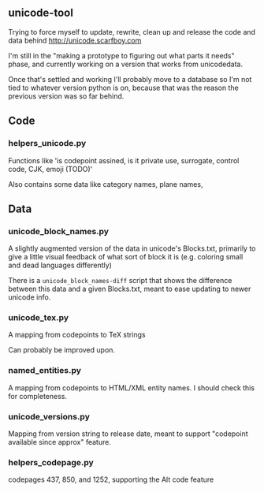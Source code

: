 ## unicode-tool

Trying to force myself to update, rewrite, clean up and release the code and data behind http://unicode.scarfboy.com


I'm still in the "making a prototype to figuring out what parts it needs" phase, 
and currently working on a version that works from unicodedata.

Once that's settled and working I'll probably move to a database so I'm not tied to whatever version python is on, because that was the reason the previous version was so far behind.


## Code

### helpers_unicode.py

Functions like 'is codepoint assined, is it private use, surrogate, control code, CJK, emoji (TODO)'

Also contains some data like category names, plane names, 


## Data

### unicode_block_names.py

A slightly augmented version of the data in unicode's Blocks.txt, primarily to give a little visual feedback of what sort of block it is (e.g. coloring small and dead languages differently)

There is a `unicode_block_names-diff` script that shows the difference between this data and a given Blocks.txt, meant to ease updating to newer unicode info.


### unicode_tex.py

A mapping from codepoints to TeX strings

Can probably be improved upon.


### named_entities.py

A mapping from codepoints to HTML/XML entity names.
I should check this for completeness.


### unicode_versions.py

Mapping from version string to release date, meant to support "codepoint available since approx" feature.


### helpers_codepage.py

codepages 437, 850, and 1252,  supporting the Alt code feature  




